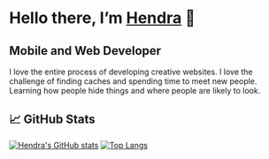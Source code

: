 <h1>
Hello there, I’m <a href="https://www.polover.com" target=”_blank” rel=”noreferrer”>Hendra</a> 👋
</h1>

<h2>
Mobile and Web Developer
</h2> 

I love the entire process of developing creative websites. I love the challenge of finding caches and spending time to meet new people. Learning how people hide things and where people are likely to look.


## 📈 GitHub Stats 

[![Hendra's GitHub stats](https://github-readme-stats.vercel.app/api?username=hdpolover)](https://github.com/hdpolover) [![Top Langs](https://github-readme-stats.vercel.app/api/top-langs/?username=hdpolover&layout=compact)](https://github.com/hdpolover)


<!--
**hdpolover/hdpolover** is a ✨ _special_ ✨ repository because its `README.md` (this file) appears on your GitHub profile.

[![Anurag's GitHub stats](https://github-readme-stats.vercel.app/api?username=hdpolover)](https://github.com/anuraghazra/github-readme-stats)

Here are some ideas to get you started:

- 🔭 I’m currently working on ...
- 🌱 I’m currently learning ...
- 👯 I’m looking to collaborate on ...
- 🤔 I’m looking for help with ...
- 💬 Ask me about ...
- 📫 How to reach me: ...
- 😄 Pronouns: ...
- ⚡ Fun fact: ...
-->
